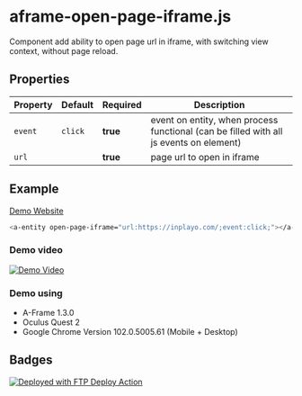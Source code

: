 


# aframe-open-page-iframe.js

Component add ability to open page url in iframe, 
with switching view context, without page reload.

## Properties
| Property  | Default | Required | Description |
| --------- | ------- | -------- | ----------- |
| `event ` | `click`  | **true** |event on entity, when process functional (can be filled with all js events on element)
| `url`  | ` `  | **true** |page url to open in iframe

## Example

[Demo Website](https://demo.inplayo.com/aframe/switch-vr-and-page/)

```bash
<a-entity open-page-iframe="url:https://inplayo.com/;event:click;"></a-entity>
```

### Demo video

[![Demo Video](https://img.youtube.com/vi/GwYH4lUYU_8/0.jpg)](https://www.youtube.com/watch?v=GwYH4lUYU_8 "Demo Video")


### Demo using
* A-Frame 1.3.0
* Oculus Quest 2
* Google Chrome Version 102.0.5005.61 (Mobile + Desktop)
## Badges

[<img alt="Deployed with FTP Deploy Action" src="https://img.shields.io/badge/Deployed With-FTP DEPLOY ACTION-%3CCOLOR%3E?style=for-the-badge&color=0077b6">](https://github.com/SamKirkland/FTP-Deploy-Action)
